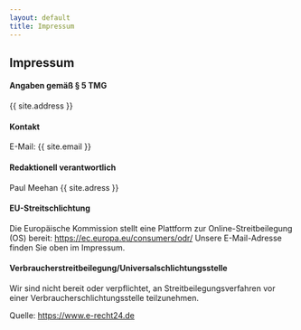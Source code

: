 ```yaml
---
layout: default
title: Impressum
---
```


## Impressum

#### Angaben gemäß § 5 TMG
{{ site.address }}

#### Kontakt
E-Mail: {{ site.email }}

#### Redaktionell verantwortlich
Paul Meehan
{{ site.adress }}

#### EU-Streitschlichtung
Die Europäische Kommission stellt eine Plattform zur Online-Streitbeilegung (OS) bereit: <a href="https://ec.europa.eu/consumers/odr/" target="_blank" rel="noopener noreferrer">https://ec.europa.eu/consumers/odr/</a>
Unsere E-Mail-Adresse finden Sie oben im Impressum.

#### Verbraucher­streit­beilegung/Universal­schlichtungs­stelle
Wir sind nicht bereit oder verpflichtet, an Streitbeilegungsverfahren vor einer Verbraucherschlichtungsstelle teilzunehmen.

Quelle: <a href="https://www.e-recht24.de">https://www.e-recht24.de</a>
